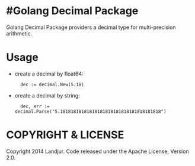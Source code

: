 #Golang Decimal Package 
=======================

Golang Decimal Package providers a decimal type for multi-precision arithmetic.

Usage
=====

* create a decimal by float64:

		dec := decimal.New(5.18)
	
* create a decimal by string:
	
		dec, err := decimal.Parse("5.18181818181818181818181818181818181818")
		
		
COPYRIGHT & LICENSE
=====================

Copyright 2014 Landjur. Code released under the Apache License, Version 2.0.
